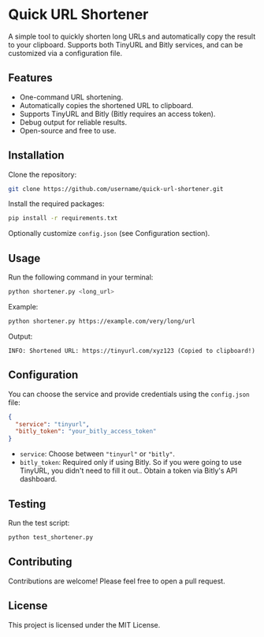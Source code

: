 # Quick URL Shortener

A simple tool to quickly shorten long URLs and automatically copy the result to your clipboard. Supports both TinyURL and Bitly services, and can be customized via a configuration file.

## Features

* One-command URL shortening.
* Automatically copies the shortened URL to clipboard.
* Supports TinyURL and Bitly (Bitly requires an access token).
* Debug output for reliable results.
* Open-source and free to use.

## Installation

Clone the repository:

```bash
git clone https://github.com/username/quick-url-shortener.git
```

Install the required packages:

```bash
pip install -r requirements.txt
```

Optionally customize `config.json` (see Configuration section).

## Usage

Run the following command in your terminal:

```bash
python shortener.py <long_url>
```

Example:

```bash
python shortener.py https://example.com/very/long/url
```

Output:

```
INFO: Shortened URL: https://tinyurl.com/xyz123 (Copied to clipboard!)
```

## Configuration

You can choose the service and provide credentials using the `config.json` file:

```json
{
  "service": "tinyurl",
  "bitly_token": "your_bitly_access_token"
}
```

* `service`: Choose between `"tinyurl"` or `"bitly"`.
* `bitly_token`: Required only if using Bitly. So if you were going to use TinyURL, you didn't need to fill it out.. Obtain a token via Bitly's API dashboard.

## Testing

Run the test script:

```bash
python test_shortener.py
```

## Contributing

Contributions are welcome! Please feel free to open a pull request.

## License

This project is licensed under the MIT License.

